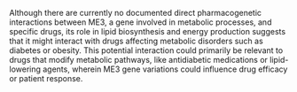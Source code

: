 Although there are currently no documented direct pharmacogenetic interactions between ME3, a gene involved in metabolic processes, and specific drugs, its role in lipid biosynthesis and energy production suggests that it might interact with drugs affecting metabolic disorders such as diabetes or obesity. This potential interaction could primarily be relevant to drugs that modify metabolic pathways, like antidiabetic medications or lipid-lowering agents, wherein ME3 gene variations could influence drug efficacy or patient response.